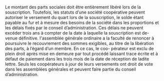 Le montant des parts sociales doit être entièrement libéré lors de la souscription.
Toutefois, les statuts d’une société coopérative peuvent autoriser le versement du quart lors de la souscription, le solde étant payable au fur et à mesure des besoins de la société dans les proportions et les délais fixés par le conseil d’administration.
Ces délais ne peuvent excéder trois ans à compter de la date à laquelle la souscription est de- venue définitive.
l'assemblée générale ordinaire a la faculté de renoncer à poursuivre le recouvrement des sommes exigibles, au titre de la libération des parts, à l’égard d’un membre. En ce cas, le coo- pérateur est exclu de plein droit après mise en demeure par tout procédé laissant trace écrite et à défaut de paiement dans les trois mois de la date de réception de ladite lettre.
Seuls les coopérateurs à jour de leurs versements ont droit de vote dans les assemblées générales et peuvent faire partie du conseil d’administration.